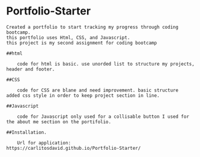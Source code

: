 # Portfolio-Starter

    Created a portfolio to start tracking my progress through coding bootcamp. 
    this portfolio uses Html, CSS, and Javascript. 
    this project is my second assignment for coding bootcamp
    
    ##html

        code for html is basic. use unorded list to structure my projects, header and footer. 
    
    ##CSS

        code for CSS are blane and need improvement. basic structure 
    added css style in order to keep project section in line.
    
    ##Javascript

        code for Javascript only used for a collisable button I used for the about me section on the portifolio. 
    
    ##Installation. 
    
        Url for application: 
    https://carlitosdavid.github.io/Portfolio-Starter/
